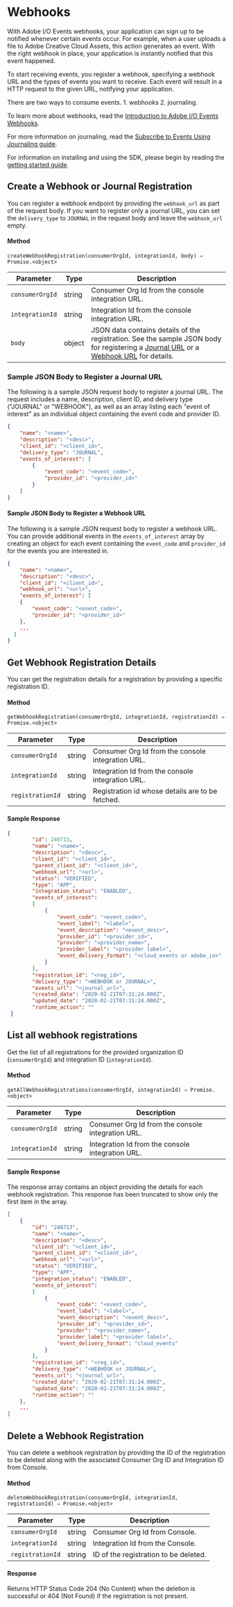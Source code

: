# Webhooks

With Adobe I/O Events webhooks, your application can sign up to be notified whenever certain events occur. For example, when a user uploads a file to Adobe Creative Cloud Assets, this action generates an event. With the right webhook in place, your application is instantly notified that this event happened.

To start receiving events, you register a webhook, specifying a webhook URL and the types of events you want to receive. Each event will result in a HTTP request to the given URL, notifying your application. 

There are two ways to consume events. 1. webhooks 2. journaling. 

To learn more about webhooks, read the [Introduction to Adobe I/O Events Webhooks](intro/webhooks.md).

For more information on journaling, read the [Subscribe to Events Using Journaling guide](journaling.md).

For information on installing and using the SDK, please begin by reading the [getting started guide](getting-started.md).

## Create a Webhook or Journal Registration

You can register a webhook endpoint by providing the `webhook_url` as part of the request body. If you want to register only a journal URL, you can set the `delivery_type` to `JOURNAL` in the request body and leave the `webhook_url` empty.

#### Method

```shell
createWebhookRegistration(consumerOrgId, integrationId, body) ⇒ Promise.<object>
```

|Parameter	|Type	|Description|
|---|---|---|
|`consumerOrgId`	|string	|Consumer Org Id from the console integration URL.|
|`integrationId`	|string	|Integration Id from the console integration URL.|
|`body`	|object	|JSON data contains details of the registration. See the sample JSON body for registering a [Journal URL](#sample-json-body-to-register-a-journal-url) or a [Webhook URL](#sample-json-body-to-register-a-webhook-url) for details.|

### Sample JSON Body to Register a Journal URL

The following is a sample JSON request body to register a journal URL. The request includes a name, description, client ID, and delivery type ("JOURNAL" or "WEBHOOK"), as well as an array listing each "event of interest" as an individual object containing the event code and provider ID.

```json
{
    "name": "<name>",
    "description": "<desc>",
    "client_id": "<client_id>",
    "delivery_type": "JOURNAL",
    "events_of_interest": [
        {
            "event_code": "<event_code>",
            "provider_id": "<provider_id>"
        }
    ]
}
```

#### Sample JSON Body to Register a Webhook URL

The following is a sample JSON request body to register a webhook URL. You can provide additional events in the `events_of_interest` array by creating an object for each event containing the `event_code` and `provider_id` for the events you are interested in.

```json
{
    "name": "<name>",
    "description": "<desc>",
    "client_id": "<client_id>",
    "webhook_url": "<url>",
    "events_of_interest": [
    {
        "event_code": "<event_code>",
        "provider_id": "<provider_id>"
    },
    ...
  ]
}
```

## Get Webhook Registration Details

You can get the registration details for a registration by providing a specific registration ID.

#### Method

```shell
getWebhookRegistration(consumerOrgId, integrationId, registrationId) ⇒ Promise.<object>
```

|Parameter	|Type	|Description|
|---|---|---|
|`consumerOrgId`	|string	|Consumer Org Id from the console integration URL.|
|`integrationId`	|string	|Integration Id from the console integration URL.|
|`registrationId`	|string	|Registration id whose details are to be fetched.|

#### Sample Response

```json
{
        "id": 248713,
        "name": "<name>",
        "description": "<desc>",
        "client_id": "<client_id>",
        "parent_client_id": "<client_id>",
        "webhook_url": "<url>",
        "status": "VERIFIED",
        "type": "APP",
        "integration_status": "ENABLED",
        "events_of_interest":
        [  
            {
                "event_code": "<event_code>",
                "event_label": "<label>",
                "event_description": "<event_desc>",
                "provider_id": "<provider_id>",
                "provider": "<provider_name>",
                "provider_label": "<provider label>",
                "event_delivery_format": "<cloud_events or adobe_io>"
            }
        ],
        "registration_id": "<reg_id>",
        "delivery_type": "<WEBHOOK or JOURNAL>",
        "events_url": "<journal_url>",
        "created_date": "2020-02-21T07:31:24.000Z",
        "updated_date": "2020-02-21T07:31:24.000Z",
        "runtime_action": ""
 }
```

## List all webhook registrations

Get the list of all registrations for the provided organization ID (`consumerOrgId`) and integration ID (`integrationId`). 

#### Method

```shell
getAllWebhookRegistrations(consumerOrgId, integrationId) ⇒ Promise.<object>
```

|Parameter	|Type	|Description|
|---|---|---|
|`consumerOrgId`	|string	|Consumer Org Id from the console integration URL.|
|`integrationId`	|string	|Integration Id from the console integration URL.|

#### Sample Response

The response array contains an object providing the details for each webhook registration. This response has been truncated to show only the first item in the array.

```json
[
    {
        "id": "248713",
        "name": "<name>",
        "description": "<desc>",
        "client_id": "<client_id>",
        "parent_client_id": "<client_id>",
        "webhook_url": "<url>",
        "status": "VERIFIED",
        "type": "APP",
        "integration_status": "ENABLED",
        "events_of_interest":
        [  
            {
                "event_code": "<event_code>",
                "event_label": "<label>",
                "event_description": "<event_desc>",
                "provider_id": "<provider_id>",
                "provider": "<provider_name>",
                "provider_label": "<provider label>",
                "event_delivery_format": "cloud_events"
            }
        ],
        "registration_id": "<reg_id>",
        "delivery_type": "<WEBHOOK or JOURNAL>",
        "events_url": "<journal_url>",
        "created_date": "2020-02-21T07:31:24.000Z",
        "updated_date": "2020-02-21T07:31:24.000Z",
        "runtime_action": ""
    },
    ...
]
```

## Delete a Webhook Registration

You can delete a webhook registration by providing the ID of the registration to be deleted along with the associated Consumer Org ID and Integration ID from Console.

#### Method

```shell
deleteWebhookRegistration(consumerOrgId, integrationId, registrationId) ⇒ Promise.<object>
```

|Parameter|	Type	|Description|
|---|---|---|
|`consumerOrgId`	|string	|Consumer Org Id from Console.|
|`integrationId`	|string	|Integration Id from the Console.|
|`registrationId`	|string	|ID of the registration to be deleted.|

#### Response

Returns HTTP Status Code 204 (No Content) when the deletion is successful or 404 (Not Found) if the registration is not present.